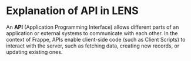 # Explanation of API in LENS

An **API** (Application Programming Interface) allows different parts of an application or external systems to communicate with each other. In the context of Frappe, APIs enable client-side code (such as Client Scripts) to interact with the server, such as fetching data, creating new records, or updating existing ones.


<!--stackedit_data:
eyJoaXN0b3J5IjpbMTg2OTE4OTM1M119
-->